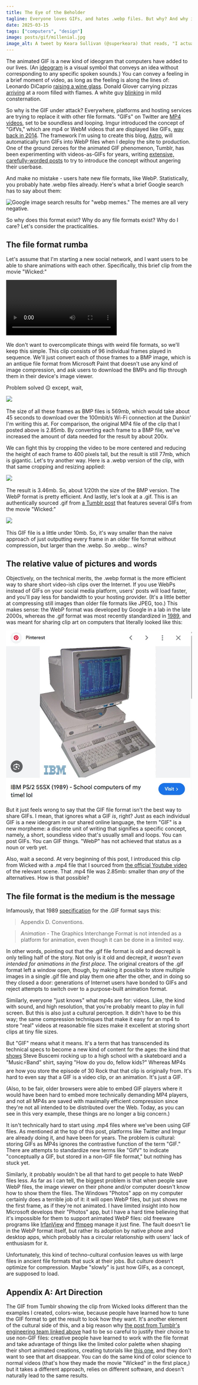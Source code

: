 ```yaml
---
title: The Eye of the Beholder
tagline: Everyone loves GIFs, and hates .webp files. But why? And why is the Internet switching from one to the other?
date: 2025-03-15
tags: ["computers", "design"]
image: posts/gif/millenial.jpg
image_alt: A tweet by Keara Sullivan (@superkeara) that reads, "I actually love it when a millennial sends me a gif. It's like hearing a cow go moo in real life. I can't help but smile when witnessing something so classic."
---
```


The animated GIF is a new kind of ideogram that computers have added to our lives. (An [ideogram](https://en.wiktionary.org/wiki/ideogram) is a visual symbol that conveys an idea without corresponding to any specific spoken sounds.) You can convey a feeling in a brief moment of video, as long as the feeling is along the lines of: Leonardo DiCaprio [raising a wine glass](https://media3.giphy.com/media/v1.Y2lkPTc5MGI3NjExaWRxcWFqd3RtaG4zZHY3ejg4eDI1MjA0ZjdjbmdpZTZvdjdnOXF4eSZlcD12MV9pbnRlcm5hbF9naWZfYnlfaWQmY3Q9Zw/8Iv5lqKwKsZ2g/giphy.gif). Donald Glover carrying pizzas [arriving](https://media1.giphy.com/media/v1.Y2lkPTc5MGI3NjExbDNlZWl2MDdkZnBud3Z3bW0wbzB2cnBjYnh3ZGJvZmVxdG1mMndoYyZlcD12MV9pbnRlcm5hbF9naWZfYnlfaWQmY3Q9Zw/BfiL8ZJWqfw7C/giphy.gif) at a room filled with flames. A white guy [blinking](https://media3.giphy.com/media/v1.Y2lkPTc5MGI3NjExZ3B3MTg4OW85d3Bsd3Q3cGI0eGdmbWR2ZGNtdmc0NmlzMXN4NmF4OSZlcD12MV9pbnRlcm5hbF9naWZfYnlfaWQmY3Q9Zw/l3q2K5jinAlChoCLS/giphy.gif) in mild consternation.

So why is the GIF under attack? Everywhere, platforms and hosting services are trying to replace it with other file formats. "GIFs" on Twitter are [MP4 videos](https://video.twimg.com/tweet_video/GfrPv5-WIAA9Uui.mp4), set to be soundless and looping. Imgur introduced the concept of "GifVs," which are mp4 or WebM videos that are displayed like GIFs, [way back in 2014](https://web.archive.org/web/20200505012906/https://blog.imgur.com/2014/10/09/introducing-gifv/). The framework I'm using to create this blog, [Astro](https://astro.build/), will automatically turn GIFs into WebP files when I deploy the site to production. One of the ground zeroes for the animated GIF phenomenon, Tumblr, has been experimenting with videos-as-GIFs for years, writing [extensive, carefully-worded posts](https://engineering.tumblr.com/post/690135035533230080/making-gifs-load-faster) to try to introduce the concept without angering their userbase.

And make no mistake - users hate new file formats, like WebP. Statistically, you probably hate .webp files already. Here's what a brief Google search has to say about them:

<!-- NOTE: many of the assets in this post are served from "public" instead of "assets" because i *don't* want them to be transformed and optimized - that would keep them from illustrating the points about file formats i'm making -->

![Google image search results for "webp memes." The memes are all very negative.](/posts/gif/webp.jpg)

So why does this format exist? Why do any file formats exist? Why do I care? Let's consider the practicalities.

<!-- more -->

## The file format rumba

Let's assume that I'm starting a new social network, and I want users to be able to share animations with each other. Specifically, this brief clip from the movie "Wicked:"

<video controls src="/posts/gif/galinda-feeling.mp4"></video>

We don't want to overcomplicate things with weird file formats, so we'll keep this simple. This clip consists of 96 individual frames played in sequence. We'll just convert each of those frames to a BMP image, which is an antique file format from Microsoft Paint that doesn't use any kind of image compression, and ask users to download the BMPs and flip through them in their device's image viewer.

Problem solved 😌 except, wait,

![](/posts/gif/bmp-frames.jpg)

The size of all these frames as BMP files is 569mb, which would take about 45 seconds to download over the 100mbit/s Wi-Fi connection at the Dunkin' I'm writing this at. For comparison, the original MP4 file of the clip that I posted above is 2.85mb. By converting each frame to a BMP file, we've increased the amount of data needed for the result by about 200x.

We can fight this by cropping the video to be more centered and reducing the height of each frame to 400 pixels tall, but the result is still 77mb, which is gigantic. Let's try another way. Here is a .webp version of the clip, with that same cropping and resizing applied:

![](/posts/gif/galinda-feeling-local-400.webp)

The result is 3.46mb. So, about 1/20th the size of the BMP version. The WebP format is pretty efficient. And lastly, let's look at a .gif. This is an authentically sourced .gif from [a Tumblr post](https://laurens-german.tumblr.com/post/776175949031047168/ill-say-this-much-she-doesnt-give-a-twig-what) that features several GIFs from the movie "Wicked:"

![](/posts/gif/galinda-feeling-tumblr.gif)

This GIF file is a little under 10mb. So, it's way smaller than the naive approach of just outputting every frame in an older file format without compression, but larger than the .webp. So .webp... wins?

## The relative value of pictures and words

Objectively, on the technical merits, the .webp format is the more efficient way to share short video-ish clips over the Internet. If you use WebPs instead of GIFs on your social media platform, users' posts will load faster, and you'll pay less for bandwidth to your hosting provider. (It's a little better at compressing still images than older file formats like JPEG, too.) This makes sense: the WebP format was developed by Google in a lab in the late 2000s, whereas the .gif format was most recently standardized in [1989](https://www.w3.org/Graphics/GIF/spec-gif89a.txt), and was meant for sharing clip art on computers that literally looked like this:

![](../../../assets/posts/gif/1989.jpg)

<!-- could make point about GIFs' limited color palettes, but comparing compression methods is probably too far into the weeds -->

But it just feels wrong to say that the GIF file format isn't the best way to share GIFs. I mean, that ignores what a GIF _is_, right? Just as each individual GIF is a new ideogram in our shared online language, the term "GIF" is a new morpheme: a discrete unit of writing that signifies a specific concept, namely, a short, soundless video that's usually small and loops. You can post GIFs. You can GIF things. "WebP" has not achieved that status as a noun or verb yet.

Also, wait a second. At very beginning of this post, I introduced this clip from Wicked with a .mp4 file that I sourced from [the official Youtube video](https://www.youtube.com/watch?v=amgPXKrFZVg) of the relevant scene. That .mp4 file was 2.85mb: smaller than _any_ of the alternatives. How is that possible?

## The file format is the medium is the message

<!-- GIF as a concept vs. GIF as a file -->

Infamously, that 1989 [specification](https://www.w3.org/Graphics/GIF/spec-gif89a.txt) for the .GIF format says this:

> Appendix D. Conventions.

> _Animation_ - The Graphics Interchange Format is not intended as a platform for animation, even though it can be done in a limited way.

In other words, pointing out that the .gif file format is old and decrepit is only telling half of the story. Not only is it old and decrepit, _it wasn't even intended for animations in the first place._ The original creators of the .gif format left a window open, though, by making it possible to store multiple images in a single .gif file and play them one after the other, and in doing so they closed a door: generations of Internet users have bonded to GIFs and reject attempts to switch over to a purpose-built animation format.

Similarly, everyone "just knows" what mp4s are for: videos. Like, the kind with sound, and high resolution, that you're probably meant to play in full screen. But this is also just a cultural perception. It didn't have to be this way; the same compression techniques that make it easy for an mp4 to store "real" videos at reasonable file sizes make it excellent at storing short clips at tiny file sizes.

But "GIF" means what it means. It's a term that has transcended its technical specs to become a new kind of content for the ages: the kind that [shows](https://media4.giphy.com/media/v1.Y2lkPTc5MGI3NjExb285dDVwY2hoM3Z4cDVvajYwNGV0NDJ6ejJzZWdnNmsxNDI0N2ppeSZlcD12MV9pbnRlcm5hbF9naWZfYnlfaWQmY3Q9Zw/JTzPN5kkobFv7X0zPJ/giphy.gif) Steve Buscemi rocking up to a high school with a skateboard and a "Music⚡Band" shirt, saying "How do you do, fellow kids?" Whereas MP4s are how you store the episode of 30 Rock that that clip is originally from. It's hard to even say that a GIF is a video clip, or an animation. It's just a GIF.

(Also, to be fair, older browsers were able to embed GIF players where it would have been hard to embed more technically demanding MP4 players, and not all MP4s are saved with maximally efficient compression since they're not all intended to be distributed over the Web. Today, as you can see in this very example, these things are no longer a big concern.)

It isn't technically hard to start using .mp4 files where we've been using GIF files. As mentioned at the top of this post, platforms like Twitter and Imgur are already doing it, and have been for years. The problem is cultural: storing GIFs as MP4s ignores the contrastive function of the term "GIF." There are attempts to standardize new terms like "GifV" to indicate "conceptually a GIF, but stored in a non-GIF file format," but nothing has stuck yet.

Similarly, it probably wouldn't be all that hard to get people to hate WebP files less. As far as I can tell, the biggest problem is that when people save WebP files, the image viewer on their phone and/or computer doesn't know how to show them the files. The Windows "Photos" app on my computer certainly does a terrible job of it: it will open WebP files, but just shows me the first frame, as if they're not animated. I have limited insight into how Microsoft develops their "Photos" app, but I have a hard time believing that it's impossible for them to support animated WebP files: old freeware programs like [IrfanView](https://www.irfanview.com/) and [ffmpeg](https://www.ffmpeg.org/) manage it just fine. The fault doesn't lie in the WebP format itself, but rather its adoption by native phone and desktop apps, which probably has a circular relationship with users' lack of enthusiasm for it.

<!-- TODO: good conclusion -->

Unfortunately, this kind of techno-cultural confusion leaves us with large files in ancient file formats that suck at their jobs. But culture doesn't optimize for compression. Maybe "slowly" is just how GIFs, as a concept, are supposed to load.

## Appendix A: Art Direction

The GIF from Tumblr showing the clip from Wicked looks different than the examples I created, colors-wise, because people have learned how to tune the GIF format to get the result to look how they want. It's another element of the cultural side of this, and a big reason why [the post from Tumblr's engineering team linked above](https://engineering.tumblr.com/post/690135035533230080/making-gifs-load-faster) had to be so careful to justify their choice to use non-GIF files: creative people have learned to work with the file format and take advantage of things like the limited color palette when shaping their short animated creations, creating tutorials like [this one](https://www.tumblr.com/yesloulou/728649525371289600/alexis-what-settings-do-you-export-your-gifs?source=share), and they don't want to see that art disappear. You can do the same kind of color science to normal videos (that's how they made the movie "Wicked" in the first place,) but it takes a different approach, relies on different software, and doesn't naturally lead to the same results.
